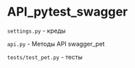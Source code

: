 # API_pytest_swagger
 
`settings.py` - креды

`api.py` - Методы API swagger_pet

`tests/test_pet.py` - тесты
